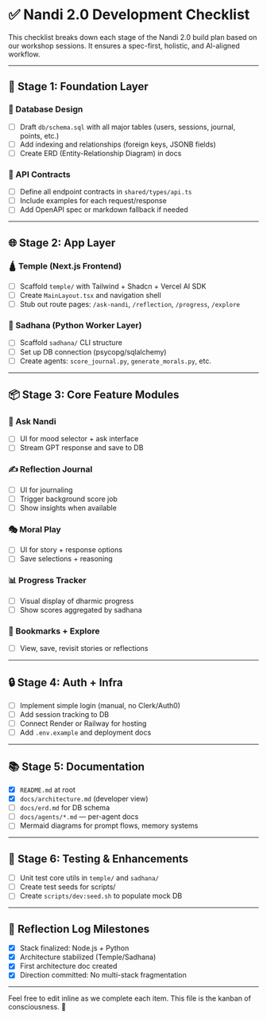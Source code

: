 # ✅ Nandi 2.0 Development Checklist

This checklist breaks down each stage of the Nandi 2.0 build plan based on our workshop sessions. It ensures a spec-first, holistic, and AI-aligned workflow.

---

## 🧱 Stage 1: Foundation Layer

### 🧩 Database Design
- [ ] Draft `db/schema.sql` with all major tables (users, sessions, journal, points, etc.)
- [ ] Add indexing and relationships (foreign keys, JSONB fields)
- [ ] Create ERD (Entity-Relationship Diagram) in docs

### 🔗 API Contracts
- [ ] Define all endpoint contracts in `shared/types/api.ts`
- [ ] Include examples for each request/response
- [ ] Add OpenAPI spec or markdown fallback if needed

---

## 🌐 Stage 2: App Layer

### 🛕 Temple (Next.js Frontend)
- [ ] Scaffold `temple/` with Tailwind + Shadcn + Vercel AI SDK
- [ ] Create `MainLayout.tsx` and navigation shell
- [ ] Stub out route pages: `/ask-nandi`, `/reflection`, `/progress`, `/explore`

### 🧘 Sadhana (Python Worker Layer)
- [ ] Scaffold `sadhana/` CLI structure
- [ ] Set up DB connection (psycopg/sqlalchemy)
- [ ] Create agents: `score_journal.py`, `generate_morals.py`, etc.

---

## 📦 Stage 3: Core Feature Modules

### 🧘 Ask Nandi
- [ ] UI for mood selector + ask interface
- [ ] Stream GPT response and save to DB

### ✍️ Reflection Journal
- [ ] UI for journaling
- [ ] Trigger background score job
- [ ] Show insights when available

### 🎭 Moral Play
- [ ] UI for story + response options
- [ ] Save selections + reasoning

### 📊 Progress Tracker
- [ ] Visual display of dharmic progress
- [ ] Show scores aggregated by sadhana

### 🔖 Bookmarks + Explore
- [ ] View, save, revisit stories or reflections

---

## 🔒 Stage 4: Auth + Infra

- [ ] Implement simple login (manual, no Clerk/Auth0)
- [ ] Add session tracking to DB
- [ ] Connect Render or Railway for hosting
- [ ] Add `.env.example` and deployment docs

---

## 📚 Stage 5: Documentation

- [x] `README.md` at root
- [x] `docs/architecture.md` (developer view)
- [ ] `docs/erd.md` for DB schema
- [ ] `docs/agents/*.md` — per-agent docs
- [ ] Mermaid diagrams for prompt flows, memory systems

---

## 🧪 Stage 6: Testing & Enhancements

- [ ] Unit test core utils in `temple/` and `sadhana/`
- [ ] Create test seeds for scripts/
- [ ] Create `scripts/dev:seed.sh` to populate mock DB

---

## 🌿 Reflection Log Milestones
- [x] Stack finalized: Node.js + Python
- [x] Architecture stabilized (Temple/Sadhana)
- [x] First architecture doc created
- [x] Direction committed: No multi-stack fragmentation

---

Feel free to edit inline as we complete each item. This file is the kanban of consciousness. 🙏
